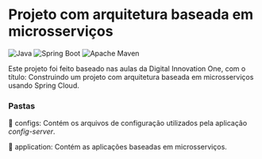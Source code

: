# Projeto com arquitetura baseada em microsserviços

![Java](https://img.shields.io/badge/-Java-333333?style=flat&logo=java)
![Spring Boot](https://img.shields.io/badge/-Spring_Boot-333333?style=flat&logo=spring)
![Apache Maven](https://img.shields.io/badge/-Apache_Maven-333333?style=flat&logo=apache-maven&logoColor=C71A36)


Este projeto foi feito baseado nas aulas da Digital Innovation One, com o título: Construindo um projeto com arquitetura baseada em microsserviços usando Spring Cloud.


### Pastas

:file_folder: configs: Contém os arquivos de configuração utilizados pela aplicação *config-server*.

:file_folder: application: Contém as aplicações baseadas em microsserviços.


